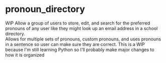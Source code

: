 # pronoun_directory
WIP Allow a group of users to store, edit, and search for the preferred pronouns of any user like they might look up an email address in a school directory.  
Allows for multiple sets of pronouns, custom pronouns, and uses pronouns in a sentence so user can make sure they are correct. This is a WIP because I'm still learning Python so I'll probably make major changes to how it is organized
